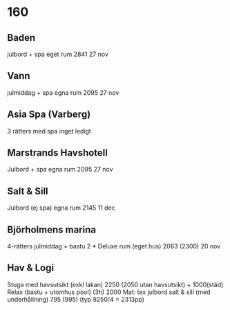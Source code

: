 # 160

## Baden
julbord + spa 
eget rum 
2841 
27 nov 

## Vann
julmiddag + spa
egna rum
2095
27 nov

## Asia Spa (Varberg)
3 rätters med spa
inget ledigt

## Marstrands Havshotell
Julbord + spa
egna rum
2095
27 nov

## Salt & Sill
Julbord (ej spa)
egna rum
2145
11 dec

## Björholmens marina
4-rätters julmiddag + bastu
2 * Deluxe rum (eget hus)
2063 (2300)
20 nov

## Hav & Logi
Stuga med havsutsikt (exkl lakan)
2250 (2050 utan havsutsikt) + 1000(städ)
Relax (bastu + utomhus pool) (3h)
2000
Mat:
tex julbord salt & sill (med underhållning) 795 (995)
(typ 9250/4 = 2313pp)

